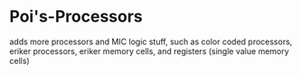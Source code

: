 # Poi's-Processors
adds more processors and MIC logic stuff, such as color coded processors, eriker processors, eriker memory cells, and registers (single value memory cells)
